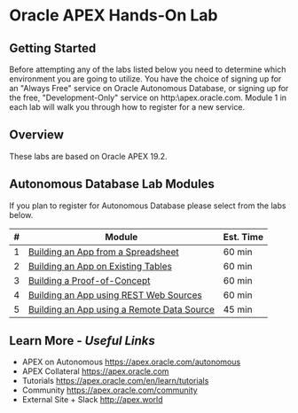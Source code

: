 # Oracle APEX Hands-On Lab

## Getting Started

Before attempting any of the labs listed below you need to determine which environment you are going to utilize. You have the choice of signing up for an "Always Free" service on Oracle Autonomous Database, or signing up for the free, "Development-Only" service on http:\\apex.oracle.com. Module 1 in each lab will walk you through how to register for a new service.

## Overview

These labs are based on Oracle APEX 19.2.


## Autonomous Database Lab Modules
If you plan to register for Autonomous Database please select from the labs below.

| # | Module | Est. Time |
| --- | --- | --- |
| 1 | [Building an App from a Spreadsheet](./autonomous/spreadsheet) | 60 min |
| 2 | [Building an App on Existing Tables](/labs/autonomous/existing-tables) | 60 min |
| 3 | [Building a Proof-of-Concept](/autonomous/proof-of-concept) | 60 min |
| 4 | [Building an App using REST Web Sources](/autonomous/rest-web-source) | 60 min |
| 5 | [Building an App using a Remote Data Source](/autonomous/remote-data-source) | 45 min |

## Learn More - *Useful Links*

- APEX on Autonomous   https://apex.oracle.com/autonomous
- APEX Collateral   https://apex.oracle.com
- Tutorials   https://apex.oracle.com/en/learn/tutorials
- Community   https://apex.oracle.com/community
- External Site + Slack   http://apex.world